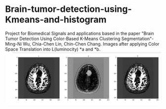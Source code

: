 # Brain-tumor-detection-using-Kmeans-and-histogram
Project for Biomedical Signals and applications based in the paper
"Brain Tumor Detection Using Color-Based K-Means Clustering Segmentation"-Ming-Ni Wu, Chia-Chen Lin, Chin-Chen Chang.
Images after applying Color Space Translation into L(luminocity) *a and *b.
![img](https://github.com/NikosMouzakitis/Brain-tumor-detection-using-Kmeans-and-histogram/blob/master/LABclab.png)
